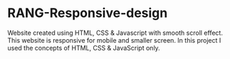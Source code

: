 # RANG-Responsive-design
Website created using HTML, CSS & Javascript with smooth scroll effect. This website is responsive for mobile and smaller screen. In this project I used the concepts of HTML, CSS & JavaScript only. 
